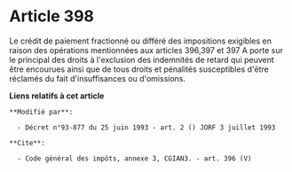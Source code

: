 # Article 398

Le crédit de paiement fractionné ou différé des impositions exigibles en raison des opérations mentionnées aux articles
396,397 et 397 A porte sur le principal des droits à l'exclusion des indemnités de retard qui peuvent être encourues ainsi
que de tous droits et pénalités susceptibles d'être réclamés du fait d'insuffisances ou d'omissions.

**Liens relatifs à cet article**

	**Modifié par**:

	  - Décret n°93-877 du 25 juin 1993 - art. 2 () JORF 3 juillet 1993

	**Cite**:

	  - Code général des impôts, annexe 3, CGIAN3. - art. 396 (V)
